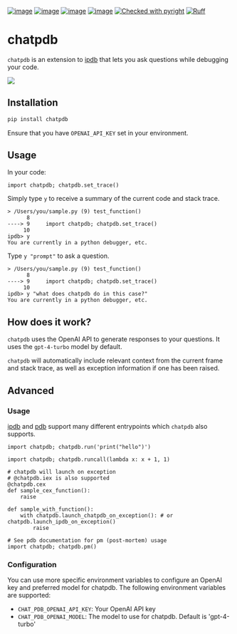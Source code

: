 [![image](https://img.shields.io/pypi/v/chatpdb.svg)](https://pypi.python.org/pypi/chatpdb)
[![image](https://img.shields.io/pypi/l/chatpdb.svg)](https://pypi.python.org/pypi/chatpdb)
[![image](https://img.shields.io/pypi/pyversions/chatpdb.svg)](https://pypi.python.org/pypi/chatpdb)
[![image](https://github.com/Never-Over/chatpdb/actions/workflows/ci.yml/badge.svg)](https://github.com/Never-Over/chatpdb/actions/workflows/ci.yml)
[![Checked with pyright](https://microsoft.github.io/pyright/img/pyright_badge.svg)](https://microsoft.github.io/pyright/)
[![Ruff](https://img.shields.io/endpoint?url=https://raw.githubusercontent.com/astral-sh/ruff/main/assets/badge/v2.json)](https://github.com/astral-sh/ruff)
# chatpdb
`chatpdb` is an extension to [ipdb](https://github.com/gotcha/ipdb) that lets you ask questions while debugging your code.

![](https://raw.githubusercontent.com/Never-Over/bridge/main/docs/runserver_demo.gif)

## Installation
```bash
pip install chatpdb
```
Ensure that you have `OPENAI_API_KEY` set in your environment.

## Usage
In your code:
```python3
import chatpdb; chatpdb.set_trace()
```
Simply type `y` to receive a summary of the current code and stack trace.
```python3
> /Users/you/sample.py (9) test_function()
      8     
----> 9     import chatpdb; chatpdb.set_trace()
     10
ipdb> y
You are currently in a python debugger, etc.
```
Type `y "prompt"` to ask a question. 

```python3
> /Users/you/sample.py (9) test_function()
      8     
----> 9     import chatpdb; chatpdb.set_trace()
     10
ipdb> y "what does chatpdb do in this case?"
You are currently in a python debugger, etc.
```


## How does it work?
`chatpdb` uses the OpenAI API to generate responses to your questions. It uses the `gpt-4-turbo` model by default.

`chatpdb` will automatically include relevant context from the current frame and stack trace, as well as
exception information if one has been raised.


## Advanced

### Usage
[ipdb](https://github.com/gotcha/ipdb) and [pdb](https://docs.python.org/3/library/pdb.html) support many different entrypoints which `chatpdb` also supports.
```python3
import chatpdb; chatpdb.run('print("hello")')
```
```python3
import chatpdb; chatpdb.runcall(lambda x: x + 1, 1)
```
```python3
# chatpdb will launch on exception
# @chatpdb.iex is also supported
@chatpdb.cex
def sample_cex_function():
    raise
```
```python3
def sample_with_function():
    with chatpdb.launch_chatpdb_on_exception(): # or chatpdb.launch_ipdb_on_exception()
        raise
```
```python3
# See pdb documentation for pm (post-mortem) usage
import chatpdb; chatpdb.pm()
```

### Configuration
You can use more specific environment variables to configure an OpenAI key and preferred model
for chatpdb. The following environment variables are supported:
- `CHAT_PDB_OPENAI_API_KEY`: Your OpenAI API key
- `CHAT_PDB_OPENAI_MODEL`: The model to use for chatpdb. Default is 'gpt-4-turbo'
